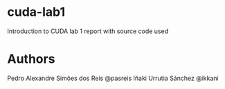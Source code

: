 # cuda-lab1
Introduction to CUDA lab 1 report with source code used

# Authors
Pedro Alexandre Simões dos Reis @pasreis
Iñaki Urrutia Sánchez @ikkani<br/>
